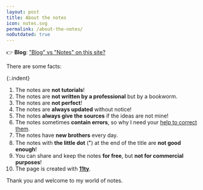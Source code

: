 ```yaml
---
layout: post
title: About the notes
icon: notes.svg
permalink: /about-the-notes/
noOutdated: true
---
```


👉 **Blog**: ["Blog" vs "Notes" on this site?](/blog-vs-note/)

There are some facts:

{:.indent}
1. The notes are **not tutorials**!
2. The notes are **not written by a professional** but by a bookworm.
3. The notes are **not perfect**!
4. The notes are **always updated** without notice!
5. The notes **always give the sources** if the ideas are not mine!
6. The notes sometimes **contain errors**, so why I need your [help to correct them](https://github.com/dinhanhthi/dinhanhthi.com/discussions).
7. The notes have **new brothers** every day.
8. The notes with **the little dot** (<sup>•</sup>) at the end of the title are **not good enough**!
9. You can share and keep the notes **for free**, but **not for commercial purposes**!
10. The page is created with [**11ty**](https://www.11ty.dev/).

Thank you and welcome to my world of notes.